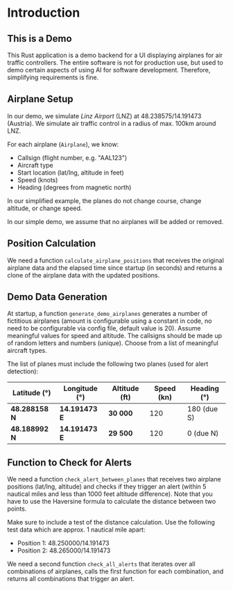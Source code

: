 # Introduction

## This is a Demo

This Rust application is a demo backend for a UI displaying airplanes for air traffic controllers. The entire software is not for production use, but used to demo certain aspects of using AI for software development. Therefore, simplifying requirements is fine.

## Airplane Setup

In our demo, we simulate _Linz Airport_ (LNZ) at 48.238575/14.191473 (Austria). We simulate air traffic control in a radius of max. 100km around LNZ.

For each airplane (`Airplane`), we know:

* Callsign (flight number, e.g. "AAL123")
* Aircraft type
* Start location (lat/lng, altitude in feet)
* Speed (knots)
* Heading (degrees from magnetic north)

In our simplified example, the planes do not change course, change altitude, or change speed.

In our simple demo, we assume that no airplanes will be added or removed.

## Position Calculation

We need a function `calculate_airplane_positions` that receives the original airplane data and the elapsed time since startup (in seconds) and returns a clone of the airplane data with the updated positions.

## Demo Data Generation

At startup, a function `generate_demo_airplanes` generates a number of fictitious airplanes (amount is configurable using a constant in code, no need to be configurable via config file, default value is 20). Assume meaningful values for speed and altitude. The callsigns should be made up of random letters and numbers (unique). Choose from a list of meaningful aircraft types.

The list of planes must include the following two planes (used for alert detection):

| Latitude (°)    | Longitude (°)   | Altitude (ft) | Speed (kn) | Heading (°) |
| --------------- | --------------- | ------------- | ---------- | ----------- |
| **48.288158 N** | **14.191473 E** | **30 000**    | 120        | 180 (due S) |
| **48.188992 N** | **14.191473 E** | **29 500**    | 120        | 0 (due N)   |

## Function to Check for Alerts

We need a function `check_alert_between_planes` that receives two airplane positions (lat/lng, altitude) and checks if they trigger an alert (within 5 nautical miles and less than 1000 feet altitude difference). Note that you have to use the Haversine formula to calculate the distance between two points.

Make sure to include a test of the distance calculation. Use the following test data which are approx. 1 nautical mile apart:

* Position 1: 48.250000/14.191473
* Position 2: 48.265000/14.191473

We need a second function `check_all_alerts` that iterates over all combinations of airplanes, calls the first function for each combination, and returns all combinations that trigger an alert.
